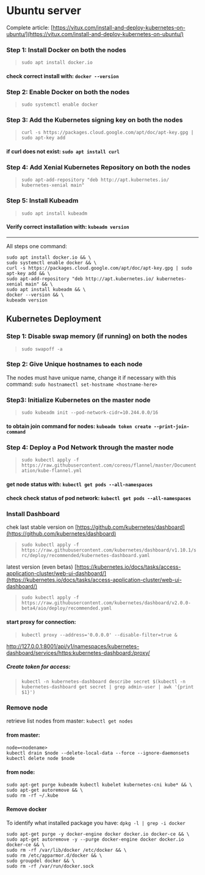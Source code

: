 # Ubuntu server

Complete article: [https://vitux.com/install-and-deploy-kubernetes-on-ubuntu/](https://vitux.com/install-and-deploy-kubernetes-on-ubuntu/)

### Step 1: Install Docker on both the nodes
>`sudo apt install docker.io`  
#### check correct install with: `docker --version`

### Step 2: Enable Docker on both the nodes
>`sudo systemctl enable docker` 

### Step 3: Add the Kubernetes signing key on both the nodes
>`curl -s https://packages.cloud.google.com/apt/doc/apt-key.gpg | sudo apt-key add`  
#### if curl does not exist: `sudo apt install curl`


### Step 4: Add Xenial Kubernetes Repository on both the nodes
>`sudo apt-add-repository "deb http://apt.kubernetes.io/ kubernetes-xenial main"`

### Step 5: Install Kubeadm
>`sudo apt install kubeadm`
#### Verify correct installation with: `kubeadm version` 

----
All steps one command:
```shell
sudo apt install docker.io && \
sudo systemctl enable docker && \
curl -s https://packages.cloud.google.com/apt/doc/apt-key.gpg | sudo apt-key add && \
sudo apt-add-repository "deb http://apt.kubernetes.io/ kubernetes-xenial main" && \
sudo apt install kubeadm && \
docker --version && \
kubeadm version 
```


## Kubernetes Deployment
### Step 1: Disable swap memory (if running) on both the nodes
>`sudo swapoff -a`  

### Step 2: Give Unique hostnames to each node
The nodes must have unique name, change it if necessary with this command: `sudo hostnamectl set-hostname <hostname-here>`


### Step3: Initialize Kubernetes on the master node
>`sudo kubeadm init --pod-network-cidr=10.244.0.0/16`
#### to obtain join command for nodes: `kubeadm token create --print-join-command`


### Step 4: Deploy a Pod Network through the master node
>`sudo kubectl apply -f https://raw.githubusercontent.com/coreos/flannel/master/Documentation/kube-flannel.yml` 

#### get node status with: `kubectl get pods --all-namespaces`
#### check check status of pod network: `kubectl get pods --all-namespaces`

### Install Dashboard
chek last stable version on [https://github.com/kubernetes/dashboard](https://github.com/kubernetes/dashboard)

>`sudo kubectl apply -f https://raw.githubusercontent.com/kubernetes/dashboard/v1.10.1/src/deploy/recommended/kubernetes-dashboard.yaml`

latest version (even betas) [https://kubernetes.io/docs/tasks/access-application-cluster/web-ui-dashboard/](https://kubernetes.io/docs/tasks/access-application-cluster/web-ui-dashboard/)
>`sudo kubectl apply -f https://raw.githubusercontent.com/kubernetes/dashboard/v2.0.0-beta4/aio/deploy/recommended.yaml`

#### start proxy for connection:
>`kubectl proxy --address='0.0.0.0' --disable-filter=true &`  


http://127.0.0.1:8001/api/v1/namespaces/kubernetes-dashboard/services/https:kubernetes-dashboard:/proxy/ 

##### Create token for access:
>`kubectl -n kubernetes-dashboard describe secret $(kubectl -n kubernetes-dashboard get secret | grep admin-user | awk '{print $1}')`








### Remove node

retrieve list nodes from master: `kubectl get nodes`

#### from master:
```shell
node=<nodename> 
kubectl drain $node --delete-local-data --force --ignore-daemonsets 
kubectl delete node $node
```

#### from node:
```shell
sudo apt-get purge kubeadm kubectl kubelet kubernetes-cni kube* && \
sudo apt-get autoremove && \
sudo rm -rf ~/.kube
```


#### Remove docker
To identify what installed package you have: `dpkg -l | grep -i docker`
```shell
sudo apt-get purge -y docker-engine docker docker.io docker-ce && \
sudo apt-get autoremove -y --purge docker-engine docker docker.io docker-ce && \
sudo rm -rf /var/lib/docker /etc/docker && \
sudo rm /etc/apparmor.d/docker && \
sudo groupdel docker && \
sudo rm -rf /var/run/docker.sock
```
